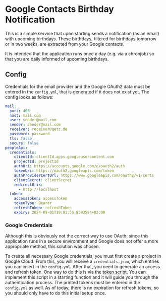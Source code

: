 # Google Contacts Birthday Notification

This is a simple service that upon starting sends a notification (as an email)
with upcoming birthdays. These birthdays, filtered for birthdays tomorrow or in
two weeks, are extracted from your Google contacts.

It is intended that the application runs once a day (e.g. via a chronjob) so that
you are daily informed of upcoming birthdays.

## Config

Credentials for the email provider and the Google OAuth2 data must be entered
in the `config.yml`, that is generated if it does not exist yet.
The config looks as follows:

```yml
mail:
  port: 465
  host: mail.com
  user: sender@mail.com
  sender: sender@mail.com
  receiver: receiver@qetz.de
  password: password
  tls: false
  secure: false
peopleApi:
  credentials:
    clientId: clientId.apps.googleusercontent.com
    projectId: projectId
    authUri: https://accounts.google.com/o/oauth2/auth
    tokenUri: https://oauth2.googleapis.com/token
    authProviderCertUrl: https://www.googleapis.com/oauth2/v1/certs
    clientSecret: clientSecret
    redirectUris:
      - http://localhost
  token:
    accessToken: accessToken
    tokenType: Bearer
    refreshToken: refreshToken
    expiry: 2024-09-01T19:01:56.8593584+02:00
```

### Google Credentials

Although this is obviously not the correct way to use OAuth, since this application
runs in a secure environment and Google does not offer a more appropriate method,
this solution was chosen.

To create all necessary Google credentials, you must first create a
project in Google Cloud.
From this, you will receive a `credentials.json`,
which entries you can insert in the `config.yml`.
After that, you need to generate an access and refresh token. One way to do this
is via the [token script](/scripts/token.go). You can implement this script
in a starting function and it will guide you through the authentication process.
The printed tokens must be entered in the `config.yml` as well.
As of today, there is no expiration for refresh tokens, so you should only have
to do this initial setup once.
